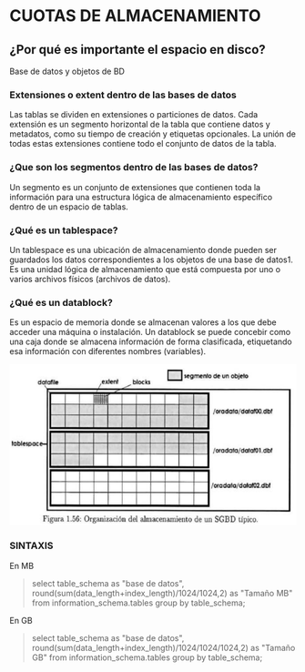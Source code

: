 # CUOTAS DE ALMACENAMIENTO

## ¿Por qué es importante el espacio en disco?

Base de datos y objetos de BD

### Extensiones o extent dentro de las bases de datos

Las tablas se dividen en extensiones o particiones de datos. Cada extensión es un segmento horizontal de la tabla que contiene datos y metadatos, como su tiempo de creación y etiquetas opcionales. La unión de todas estas extensiones contiene todo el conjunto de datos de la tabla.

### ¿Que son los segmentos dentro de las bases de datos?

Un segmento es un conjunto de extensiones que contienen toda la información para una estructura lógica de almacenamiento específico dentro de un espacio de tablas.

### ¿Qué es un tablespace?

Un tablespace es una ubicación de almacenamiento donde pueden ser guardados los datos correspondientes a los objetos de una base de datos1. Es una unidad lógica de almacenamiento que está compuesta por uno o varios archivos físicos (archivos de datos).

### ¿Qué es un datablock?

Es un espacio de memoria donde se almacenan valores a los que debe acceder una máquina o instalación. Un datablock se puede concebir como una caja donde se almacena información de forma clasificada, etiquetando esa información con diferentes nombres (variables).

![alt text](image.png)

### SINTAXIS

En MB

> select table_schema as "base de datos", round(sum(data_length+index_length)/1024/1024,2) as "Tamaño MB" from information_schema.tables group by table_schema;

En GB

> select table_schema as "base de datos", round(sum(data_length+index_length)/1024/1024/1024,2) as "Tamaño GB" from information_schema.tables group by table_schema;
